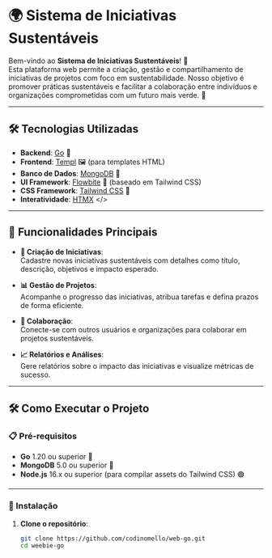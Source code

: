 # 🌍 Sistema de Iniciativas Sustentáveis

Bem-vindo ao **Sistema de Iniciativas Sustentáveis**! 🌱  
Esta plataforma web permite a criação, gestão e compartilhamento de iniciativas de projetos com foco em sustentabilidade. Nosso objetivo é promover práticas sustentáveis e facilitar a colaboração entre indivíduos e organizações comprometidas com um futuro mais verde. 💚

---

## 🛠️ Tecnologias Utilizadas

- **Backend**: [Go](https://golang.org/) 🐹
- **Frontend**: [Templ](https://github.com/arschles/templ) 🖼️ (para templates HTML)
- **Banco de Dados**: [MongoDB](https://www.mongodb.com/) 🌿
- **UI Framework**: [Flowbite](https://flowbite.com/) 🎨 (baseado em Tailwind CSS)
- **CSS Framework**: [Tailwind CSS](https://tailwindcss.com/) 🎯
- **Interatividade**: [HTMX](https://htmx.org/) </>

---

## 🚀 Funcionalidades Principais

- **🌱 Criação de Iniciativas**:  
  Cadastre novas iniciativas sustentáveis com detalhes como título, descrição, objetivos e impacto esperado.

- **📊 Gestão de Projetos**:  
  Acompanhe o progresso das iniciativas, atribua tarefas e defina prazos de forma eficiente.

- **🤝 Colaboração**:  
  Conecte-se com outros usuários e organizações para colaborar em projetos sustentáveis.

- **📈 Relatórios e Análises**:  
  Gere relatórios sobre o impacto das iniciativas e visualize métricas de sucesso.

---

## 🛠️ Como Executar o Projeto

### 📋 Pré-requisitos

- **Go** 1.20 ou superior 🐹
- **MongoDB** 5.0 ou superior 🍃
- **Node.js** 16.x ou superior (para compilar assets do Tailwind CSS) 🟢

---

### 🚀 Instalação

1. **Clone o repositório**:
   ```bash
   git clone https://github.com/codinomello/web-go.git
   cd weebie-go
